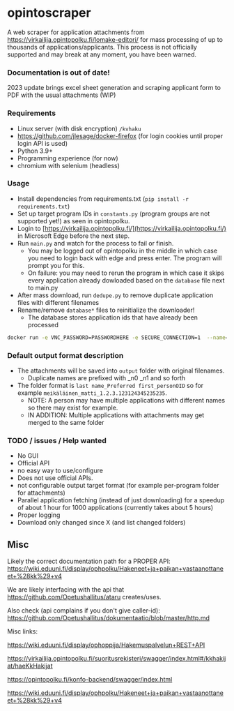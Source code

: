 # opintoscraper

A web scraper for application attachments from https://virkailija.opintopolku.fi/lomake-editori/ for mass processing of up to thousands of applications/applicants. This process is not officially supported and may break at any moment, you have been warned.

### Documentation is out of date!

2023 update brings excel sheet generation and scraping applicant form to PDF with the usual attachments (WIP)

### Requirements

 - Linux server (with disk encryption) `/kvhaku`
 - https://github.com/jlesage/docker-firefox (for login cookies until proper login API is used)
 - Python 3.9+
 - Programming experience (for now)
 - chromium with selenium (headless)

### Usage

 - Install dependencies from requirements.txt (`pip install -r requirements.txt`)
 - Set up target program IDs in `constants.py` (program groups are not supported yet!) as seen in opintopolku.
 - Login to [https://virkailija.opintopolku.fi/](https://virkailija.opintopolku.fi/) in Microsoft Edge before the next step.
 - Run `main.py` and watch for the process to fail or finish. 
    - You may be logged out of opintopolku in the middle in which case you need to login back with edge and press enter. The program will prompt you for this.
   - On failure: you may need to rerun the program in which case it skips every application already dowloaded based on the `database` file next to main.py
 - After mass download, run `dedupe.py` to remove duplicate application files with different filenames  
 - Rename/remove `database*` files to reinitialize the downloader!
   - The database stores application ids that have already been processed

```bash
docker run -e VNC_PASSWORD=PASSWORDHERE -e SECURE_CONNECTION=1  --name=firefox     -p 5800:5800 -e 'FF_OPEN_URL=https://virkailija.opintopolku.fi/service-provider-app/saml/login/alias/hakasp?redirect=https://virkailija.opintopolku.fi/virkailijan-tyopoyta/authenticate'     -v /kvhaku/firefox:/config:rw     jlesage/firefox
```

### Default output format description

  - The attachments will be saved into `output` folder with original filenames.
     - Duplicate names are prefixed with _n0 _n1 and so forth
  - The folder format is `last name_Preferred first_personOID` so for example `meikäläinen_matti_1.2.3.123124345235235`.
     - NOTE: A person may have multiple applications with different names so there may exist for example.
     - IN ADDITION: Multiple applications with attachments may get merged to the same folder

### TODO / issues / Help wanted

 - No GUI
 - Official API
 - no easy way to use/configure 
 - Does not use official APIs.
 - not configurable output target format (for example per-program folder for attachments)
 - Parallel application fetching (instead of just downloading) for a speedup of about 1 hour for 1000 applications (currently takes about 5 hours)
 - Proper logging
 - Download only changed since X (and list changed folders)

## Misc
Likely the correct documentation path for a PROPER API: https://wiki.eduuni.fi/display/ophpolku/Hakeneet+ja+paikan+vastaanottaneet+%28kk%29+v4

We are likely interfacing with the api that https://github.com/Opetushallitus/ataru creates/uses.

Also check (api complains if you don't give caller-id):
https://github.com/Opetushallitus/dokumentaatio/blob/master/http.md

Misc links:

https://wiki.eduuni.fi/display/ophoppija/Hakemuspalvelun+REST+API

https://virkailija.opintopolku.fi/suoritusrekisteri/swagger/index.html#/kkhakijat/haeKkHakijat

https://opintopolku.fi/konfo-backend/swagger/index.html

https://wiki.eduuni.fi/display/ophpolku/Hakeneet+ja+paikan+vastaanottaneet+%28kk%29+v4

